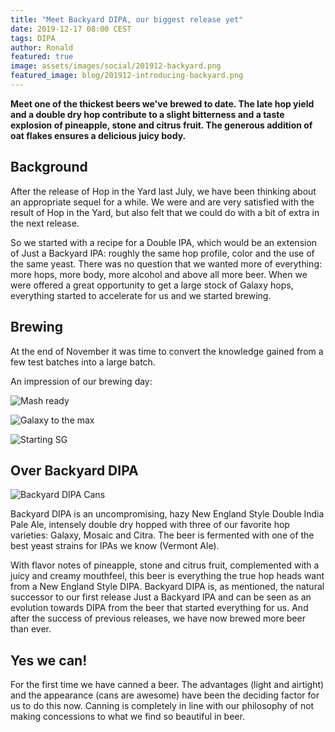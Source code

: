 ```yaml
---
title: "Meet Backyard DIPA, our biggest release yet"
date: 2019-12-17 08:00 CEST
tags: DIPA
author: Ronald
featured: true
image: assets/images/social/201912-backyard.png
featured_image: blog/201912-introducing-backyard.png
---
```

__Meet one of the thickest beers we've brewed to date. The late hop yield and a double dry hop contribute to a slight bitterness and a taste explosion of pineapple, stone and citrus fruit. The generous addition of oat flakes ensures a delicious juicy body.__

## Background

After the release of Hop in the Yard last July, we have been thinking about an appropriate sequel for a while. We were and are very satisfied with the result of Hop in the Yard, but also felt that we could do with a bit of extra in the next release.

So we started with a recipe for a Double IPA, which would be an extension of Just a Backyard IPA: roughly the same hop profile, color and the use of the same yeast.
There was no question that we wanted more of everything: more hops, more body, more alcohol and above all more beer. When we were offered a great opportunity to get a large stock of Galaxy hops, everything started to accelerate for us and we started brewing.

## Brewing

At the end of November it was time to convert the knowledge gained from a few test batches into a large batch.

An impression of our brewing day:

![Mash ready](/assets/images/blog/201912-brewday-1.jpg)

![Galaxy to the max](/assets/images/blog/201912-brewday-2.jpg)

![Starting SG](/assets/images/blog/201912-brewday-3.jpg)

## Over Backyard DIPA

![Backyard DIPA Cans](/assets/images/blog/201912-backyard-can.png)

Backyard DIPA is an uncompromising, hazy New England Style Double India Pale Ale, intensely double dry hopped with three of our favorite hop varieties: Galaxy, Mosaic and Citra. The beer is fermented with one of the best yeast strains for IPAs we know (Vermont Ale).

With flavor notes of pineapple, stone and citrus fruit, complemented with a juicy and creamy mouthfeel, this beer is everything the true hop heads want from a New England Style DIPA. Backyard DIPA is, as mentioned, the natural successor to our first release Just a Backyard IPA and can be seen as an evolution towards DIPA from the beer that started everything for us. And after the success of previous releases, we have now brewed more beer than ever.

## Yes we can!

For the first time we have canned a beer. The advantages (light and airtight) and the appearance (cans are awesome) have been the deciding factor for us to do this now. Canning is completely in line with our philosophy of not making concessions to what we find so beautiful in beer.

